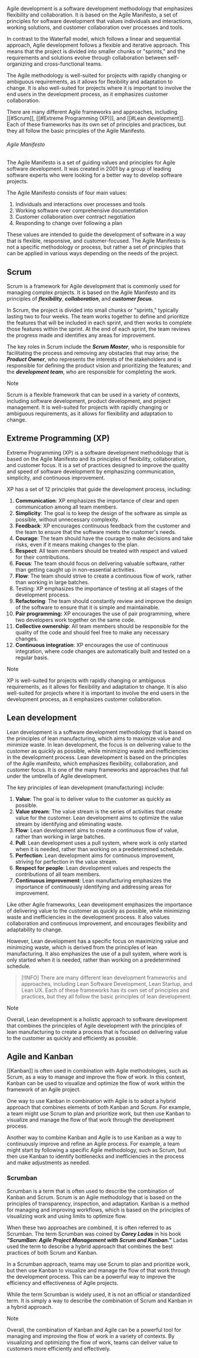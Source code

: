 Agile development is a software development methodology that emphasizes flexibility and collaboration. It is based on the Agile Manifesto, a set of principles for software development that values individuals and interactions, working solutions, and customer collaboration over processes and tools.

In contrast to the Waterfall model, which follows a linear and sequential approach, Agile development follows a flexible and iterative approach. This means that the project is divided into smaller chunks or "sprints," and the requirements and solutions evolve through collaboration between self-organizing and cross-functional teams.

The Agile methodology is well-suited for projects with rapidly changing or ambiguous requirements, as it allows for flexibility and adaptation to change. It is also well-suited for projects where it is important to involve the end users in the development process, as it emphasizes customer collaboration.

There are many different Agile frameworks and approaches, including [[#Scrum]], [[#Extreme Programming (XP)]], and [[#Lean development]]. Each of these frameworks has its own set of principles and practices, but they all follow the basic principles of the Agile Manifesto.

###### Agile Manifesto

The Agile Manifesto is a set of guiding values and principles for Agile software development. It was created in 2001 by a group of leading software experts who were looking for a better way to develop software projects.

The Agile Manifesto consists of four main values:

1.  Individuals and interactions over processes and tools
2.  Working software over comprehensive documentation
3.  Customer collaboration over contract negotiation
4.  Responding to change over following a plan

These values are intended to guide the development of software in a way that is flexible, responsive, and customer-focused. The Agile Manifesto is not a specific methodology or process, but rather a set of principles that can be applied in various ways depending on the needs of the project.

## Scrum

Scrum is a framework for Agile development that is commonly used for managing complex projects. It is based on the Agile Manifesto and its principles of ___flexibility___, ___collaboration___, and ___customer focus___.

In Scrum, the project is divided into small chunks or "sprints," typically lasting two to four weeks. The team works together to define and prioritize the features that will be included in each sprint, and then works to complete those features within the sprint. At the end of each sprint, the team reviews the progress made and identifies any areas for improvement.

The key roles in Scrum include the ___Scrum Master___, who is responsible for facilitating the process and removing any obstacles that may arise; the ___Product Owner___, who represents the interests of the stakeholders and is responsible for defining the product vision and prioritizing the features; and the ___development team___, who are responsible for completing the work.

>[!NOTE]
>Scrum is a flexible framework that can be used in a variety of contexts, including software development, product development, and project management. It is well-suited for projects with rapidly changing or ambiguous requirements, as it allows for flexibility and adaptation to change.

## Extreme Programming (XP)

Extreme Programming (XP) is a software development methodology that is based on the Agile Manifesto and its principles of flexibility, collaboration, and customer focus. It is a set of practices designed to improve the quality and speed of software development by emphasizing communication, simplicity, and continuous improvement.

XP has a set of 12 principles that guide the development process, including:

1. **Communication**: XP emphasizes the importance of clear and open communication among all team members.
2. **Simplicity**: The goal is to keep the design of the software as simple as possible, without unnecessary complexity.
3. **Feedback**: XP encourages continuous feedback from the customer and the team to ensure that the software meets the customer's needs.
4. **Courage**: The team should have the courage to make decisions and take risks, even if it means making changes to the plan.
5. **Respect**: All team members should be treated with respect and valued for their contributions.
6. **Focus**: The team should focus on delivering valuable software, rather than getting caught up in non-essential activities.
7. **Flow**: The team should strive to create a continuous flow of work, rather than working in large batches.
8. Testing: XP emphasizes the importance of testing at all stages of the development process.
9. **Refactoring**: The team should constantly review and improve the design of the software to ensure that it is simple and maintainable.
10. **Pair programming:** XP encourages the use of pair programming, where two developers work together on the same code.
11. **Collective ownership**: All team members should be responsible for the quality of the code and should feel free to make any necessary changes.
12. **Continuous integration**: XP encourages the use of continuous integration, where code changes are automatically built and tested on a regular basis.

>[!NOTE]
>XP is well-suited for projects with rapidly changing or ambiguous requirements, as it allows for flexibility and adaptation to change. It is also well-suited for projects where it is important to involve the end users in the development process, as it emphasizes customer collaboration.

## Lean development

Lean development is a software development methodology that is based on the principles of lean manufacturing, which aims to maximize value and minimize waste. In lean development, the focus is on delivering value to the customer as quickly as possible, while minimizing waste and inefficiencies in the development process. Lean development is based on the principles of the Agile manifesto, which emphasizes flexibility, collaboration, and customer focus. It is one of the many frameworks and approaches that fall under the umbrella of Agile development.

The key principles of lean development (manufacturing) include:

1. **Value**: The goal is to deliver value to the customer as quickly as possible.
2. **Value stream**: The value stream is the series of activities that create value for the customer. Lean development aims to optimize the value stream by identifying and eliminating waste.
3. **Flow**: Lean development aims to create a continuous flow of value, rather than working in large batches.
4. **Pull**: Lean development uses a pull system, where work is only started when it is needed, rather than working on a predetermined schedule.
5. **Perfection**: Lean development aims for continuous improvement, striving for perfection in the value stream.
6. **Respect for people**: Lean development values and respects the contributions of all team members.
7. **Continuous improvement**: Lean manufacturing emphasizes the importance of continuously identifying and addressing areas for improvement.

Like other Agile frameworks, Lean development emphasizes the importance of delivering value to the customer as quickly as possible, while minimizing waste and inefficiencies in the development process. It also values collaboration and continuous improvement, and encourages flexibility and adaptability to change.

However, Lean development has a specific focus on maximizing value and minimizing waste, which is derived from the principles of lean manufacturing. It also emphasizes the use of a pull system, where work is only started when it is needed, rather than working on a predetermined schedule.

>[!INFO]
>There are many different lean development frameworks and approaches, including Lean Software Development, Lean Startup, and Lean UX. Each of these frameworks has its own set of principles and practices, but they all follow the basic principles of lean development.

> [!NOTE]
> Overall, Lean development is a holistic approach to software development that combines the principles of Agile development with the principles of lean manufacturing to create a process that is focused on delivering value to the customer as quickly and efficiently as possible.

## Agile and Kanban

[[Kanban]] is often used in combination with Agile methodologies, such as Scrum, as a way to manage and improve the flow of work. In this context, Kanban can be used to visualize and optimize the flow of work within the framework of an Agile project.

One way to use Kanban in combination with Agile is to adopt a hybrid approach that combines elements of both Kanban and Scrum. For example, a team might use Scrum to plan and prioritize work, but then use Kanban to visualize and manage the flow of that work through the development process.

Another way to combine Kanban and Agile is to use Kanban as a way to continuously improve and refine an Agile process. For example, a team might start by following a specific Agile methodology, such as Scrum, but then use Kanban to identify bottlenecks and inefficiencies in the process and make adjustments as needed.

### Scrumban

Scrumban is a term that is often used to describe the combination of Kanban and Scrum. Scrum is an Agile methodology that is based on the principles of transparency, inspection, and adaptation. Kanban is a method for managing and improving workflows, which is based on the principles of visualizing work and using limits to optimize flow.

When these two approaches are combined, it is often referred to as Scrumban. The term Scrumban was coined by ___Corey Ladas___ in his book ___"ScrumBan: Agile Project Management with Scrum and Kanban."___ Ladas used the term to describe a hybrid approach that combines the best practices of both Scrum and Kanban.

In a Scrumban approach, teams may use Scrum to plan and prioritize work, but then use Kanban to visualize and manage the flow of that work through the development process. This can be a powerful way to improve the efficiency and effectiveness of Agile projects.

While the term Scrumban is widely used, it is not an official or standardized term. It is simply a way to describe the combination of Scrum and Kanban in a hybrid approach.

>[!NOTE]
>Overall, the combination of Kanban and Agile can be a powerful tool for managing and improving the flow of work in a variety of contexts. By visualizing and optimizing the flow of work, teams can deliver value to customers more efficiently and effectively.
